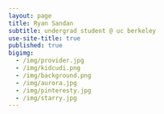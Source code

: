 ```yaml
---
layout: page
title: Ryan Sandan
subtitle: undergrad student @ uc berkeley 
use-site-title: true
published: true
bigimg:
  - /img/provider.jpg
  - /img/kidcudi.png
  - /img/background.png
  - /img/aurora.jpg
  - /img/pinteresty.jpg
  - /img/starry.jpg
---
```



<div style="background-color:black;"></div>
